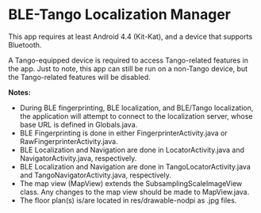 # BLE-Tango Localization Manager #

This app requires at least Android 4.4 (Kit-Kat), and a device that supports Bluetooth.

A Tango-equipped device is required to access Tango-related features in the app. Just to note, this app can still be run on a non-Tango device, but the Tango-related features will be disabled.

**Notes:**

* During BLE fingerprinting, BLE localization, and BLE/Tango localization, the application will attempt to connect to the localization server, whose base URL is defined in Globals.java.
* BLE Fingerprinting is done in either FingerprinterActivity.java or RawFingerprinterActivity.java.
* BLE Localization and Navigation are done in LocatorActivity.java and NavigatorActivity.java, respectively.
* BLE Localization and Navigation are done in TangoLocatorActivity.java and TangoNavigatorActivity.java, respectively.
* The map view (MapView) extends the SubsamplingScaleImageView class. Any changes to the map view should be made to MapView.java.
* The floor plan(s) is/are located in res/drawable-nodpi as .jpg files.